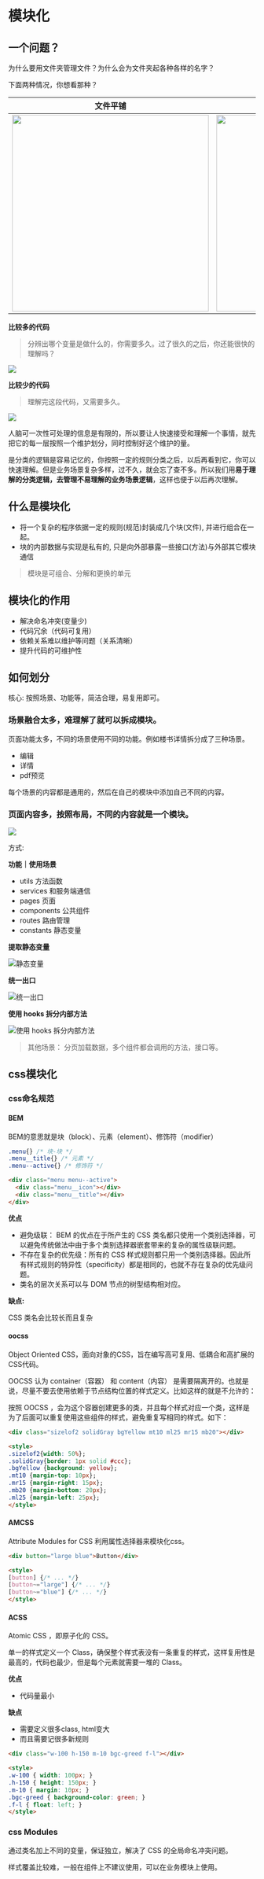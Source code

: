 # 模块化

## 一个问题？

为什么要用文件夹管理文件？为什么会为文件夹起各种各样的名字？

下面两种情况，你想看那种？

| 文件平铺                                               | 文件分模块管理                                         |
| ------------------------------------------------------ | ------------------------------------------------------ |
| <img src="./2022-08-09-10-16-20.png" height="400px" /> | <img src="./2022-08-09-10-20-23.png" height="400px" /> |

**比较多的代码**

> 分辨出哪个变量是做什么的，你需要多久。过了很久的之后，你还能很快的理解吗？

![](./2022-08-04-14-11-24.png)

**比较少的代码**

> 理解完这段代码，又需要多久。

![](./2022-08-04-14-16-32.png)

人脑可一次性可处理的信息是有限的，所以要让人快速接受和理解一个事情，就先把它的每一层按照一个维护划分，同时控制好这个维护的量。

是分类的逻辑是容易记忆的，你按照一定的规则分类之后，以后再看到它，你可以快速理解。但是业务场景复杂多样，过不久，就会忘了查不多。所以我们用**易于理解的分类逻辑，去管理不易理解的业务场景逻辑**，这样也便于以后再次理解。

## 什么是模块化

- 将一个复杂的程序依据一定的规则(规范)封装成几个块(文件), 并进行组合在一起。
- 块的内部数据与实现是私有的, 只是向外部暴露一些接口(方法)与外部其它模块通信

>模块是可组合、分解和更换的单元

## 模块化的作用

- 解决命名冲突(变量少)
- 代码冗余（代码可复用）
- 依赖关系难以维护等问题（关系清晰）
- 提升代码的可维护性

## 如何划分

核心: 按照场景、功能等，简洁合理，易复用即可。

### 场景融合太多，难理解了就可以拆成模块。

页面功能太多，不同的场景使用不同的功能。例如楼书详情拆分成了三种场景。

- 编辑
- 详情
- pdf预览

每个场景的内容都是通用的，然后在自己的模块中添加自己不同的内容。




### 页面内容多，按照布局，不同的内容就是一个模块。

![](../2022-08-09-10-55-02.png)

方式:

**功能｜使用场景**

- utils 方法函数
- services 和服务端通信
- pages 页面
- components 公共组件
- routes 路由管理
- constants 静态变量

**提取静态变量**

![静态变量](./2022-08-05-10-27-15.png)

**统一出口**

![统一出口](./2022-08-05-10-27-49.png)

**使用 hooks 拆分内部方法**

![使用 hooks 拆分内部方法](./2022-08-05-10-29-10.png)

>其他场景： 分页加载数据，多个组件都会调用的方法，接口等。

## css模块化

### css命名规范

#### BEM

BEM的意思就是块（block）、元素（element）、修饰符（modifier）

```css
.menu{} /* 块-块 */
.menu__title{} /* 元素 */
.menu--active{} /* 修饰符 */
```

```html
<div class="menu menu--active">
  <div class="menu__icon"></div>
  <div class="menu__title"></div>
</div>
```

**优点**

- 避免级联： BEM 的优点在于所产生的 CSS 类名都只使用一个类别选择器，可以避免传统做法中由于多个类别选择器嵌套带来的复杂的属性级联问题。
- 不存在复杂的优先级：所有的 CSS 样式规则都只用一个类别选择器。因此所有样式规则的特异性（specificity）都是相同的，也就不存在复杂的优先级问题。
- 类名的层次关系可以与 DOM 节点的树型结构相对应。

**缺点:**

CSS 类名会比较长而且复杂

#### oocss

Object Oriented CSS，面向对象的CSS，旨在编写高可复用、低耦合和高扩展的CSS代码。

OOCSS 认为 container（容器） 和 content（内容） 是需要隔离开的。也就是说，尽量不要去使用依赖于节点结构位置的样式定义。比如这样的就是不允许的：

按照 OOCSS ，会为这个容器创建更多的类，并且每个样式对应一个类，这样是为了后面可以重复使用这些组件的样式，避免重复写相同的样式。如下：

```html
<div class="sizelof2 solidGray bgYellow mt10 ml25 mr15 mb20"></div>

<style>
.sizelof2{width: 50%};
.solidGray{border: 1px solid #ccc};
.bgYellow {background: yellow};
.mt10 {margin-top: 10px};
.mr15 {margin-right: 15px};
.mb20 {margin-bottom: 20px};
.ml25 {margin-left: 25px};
</style>
```

#### AMCSS

Attribute Modules for CSS 利用属性选择器来模块化css。

```html
<div button="large blue">Button</div>

<style>
[button] {/* ... */}
[button~="large"] {/* ... */}
[button~="blue"] {/* ... */}
</style>
```

#### ACSS

Atomic CSS ，即原子化的 CSS。

单一的样式定义一个 Class，确保整个样式表没有一条重复的样式，这样复用性是最高的，代码也最少，但是每个元素就需要一堆的 Class。

**优点**

- 代码量最小

**缺点**

- 需要定义很多class, html变大
- 而且需要记很多新规则

```html
<div class="w-100 h-150 m-10 bgc-greed f-l"></div>

<style>
.w-100 { width: 100px; }
.h-150 { height: 150px; }
.m-10 { margin: 10px; }
.bgc-greed { background-color: green; }
.f-l { float: left; }
</style>
```

### css Modules

通过类名加上不同的变量，保证独立，解决了 CSS 的全局命名冲突问题。

样式覆盖比较难，一般在组件上不建议使用，可以在业务模块上使用。
